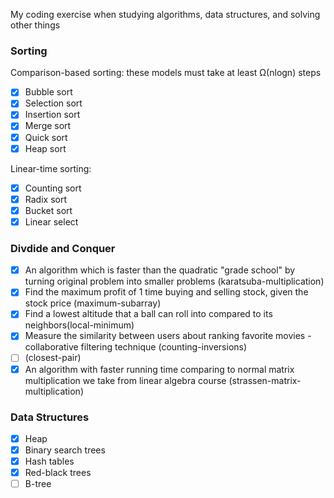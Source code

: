 My coding exercise when studying algorithms, data structures, and solving other things

### **Sorting**

Comparison-based sorting: these models must take at least Ω(nlogn) steps

- [x] Bubble sort
- [x] Selection sort
- [x] Insertion sort
- [x] Merge sort
- [x] Quick sort
- [x] Heap sort

Linear-time sorting:

- [x] Counting sort
- [x] Radix sort
- [x] Bucket sort
- [x] Linear select

### **Divdide and Conquer**

- [x] An algorithm which is faster than the quadratic "grade school" by turning original problem into smaller problems (karatsuba-multiplication)
- [x] Find the maximum profit of 1 time buying and selling stock, given the stock price (maximum-subarray)
- [x] Find a lowest altitude that a ball can roll into compared to its neighbors(local-minimum)
- [x] Measure the similarity between users about ranking favorite movies - collaborative filtering technique (counting-inversions)
- [ ] (closest-pair)
- [x] An algorithm with faster running time comparing to normal matrix multiplication we take from linear algebra course (strassen-matrix-multiplication)

### **Data Structures**

- [x] Heap
- [x] Binary search trees
- [x] Hash tables
- [x] Red-black trees
- [ ] B-tree